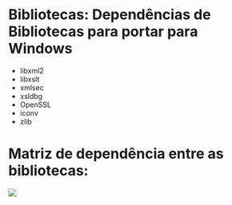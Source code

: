 # Bibliotecas: Dependências de Bibliotecas para portar para Windows


- libxml2
- libxslt
- xmlsec
- xsldbg
- OpenSSL
- iconv
- zlib

# Matriz de dependência entre as bibliotecas:

![](imagens/bibliotecas.jpg)

